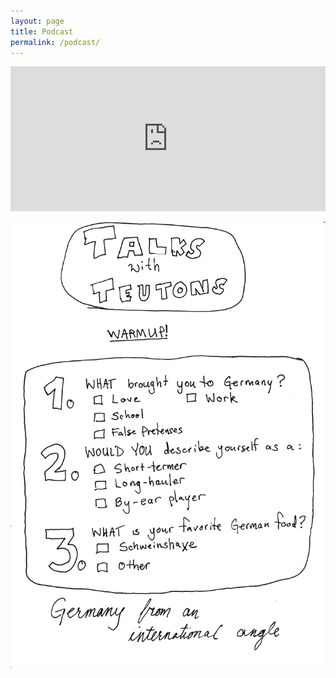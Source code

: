 ```yaml
---
layout: page
title: Podcast
permalink: /podcast/
---
```


 <iframe src="https://open.spotify.com/embed-podcast/show/3QkkpqK6SpZrzUbQ54hRDx" width="100%" height="232" frameborder="0" allowtransparency="true" allow="encrypted-media"></iframe>

 ![](assets\images\warmup.jpg)